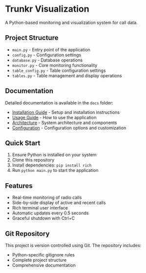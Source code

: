 # Trunkr Visualization

A Python-based monitoring and visualization system for call data.

## Project Structure

- `main.py` - Entry point of the application
- `config.py` - Configuration settings
- `database.py` - Database operations
- `monitor.py` - Core monitoring functionality
- `table_config.py` - Table configuration settings
- `tables.py` - Table management and display operations

## Documentation

Detailed documentation is available in the `docs` folder:

- [Installation Guide](docs/Installation.md) - Setup and installation instructions
- [Usage Guide](docs/Usage.md) - How to use the application
- [Architecture](docs/Architecture.md) - System architecture and components
- [Configuration](docs/Configuration.md) - Configuration options and customization

## Quick Start

1. Ensure Python is installed on your system
2. Clone this repository
3. Install dependencies: `pip install rich`
4. Run `python main.py` to start the application

## Features

- Real-time monitoring of radio calls
- Side-by-side display of active and recent calls
- Rich terminal user interface
- Automatic updates every 0.5 seconds
- Graceful shutdown with Ctrl+C

## Git Repository

This project is version controlled using Git. The repository includes:
- Python-specific gitignore rules
- Complete project structure
- Comprehensive documentation

